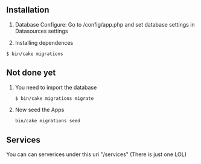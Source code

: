 ## Installation

1. Database Configure:
Go to /config/app.php and set database settings in Datasources settings

2. Installing dependences
```bash
$ bin/cake migrations
```
## Not done yet
1. You  need to import the database
	```bash
	$ bin/cake migrations migrate
	```
2. Now seed the Apps
	```bash
	bin/cake migrations seed
	```
## Services
You can can serverices under this uri "/services" (There is just one LOL)
